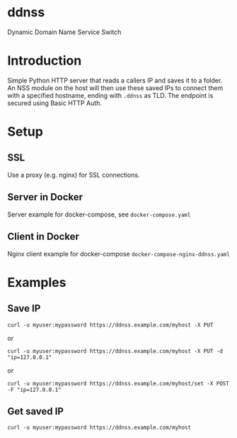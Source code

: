 # ddnss
Dynamic Domain Name Service Switch

# Introduction
Simple Python HTTP server that reads a callers IP and saves it to a folder.
An NSS module on the host will then use these saved IPs to connect them with a specified hostname, ending with ```.ddnss``` as TLD.
The endpoint is secured using Basic HTTP Auth.


# Setup

## SSL
Use a proxy (e.g. nginx) for SSL connections.

## Server in Docker
Server example for docker-compose, see ```docker-compose.yaml```

## Client in Docker
Nginx client example for docker-compose ```docker-compose-nginx-ddnss.yaml```


# Examples
## Save IP
```
curl -u myuser:mypassword https://ddnss.example.com/myhost -X PUT
```
or
```
curl -u myuser:mypassword https://ddnss.example.com/myhost -X PUT -d "ip=127.0.0.1"
```
or
```
curl -u myuser:mypassword https://ddnss.example.com/myhost/set -X POST -F "ip=127.0.0.1"
```

## Get saved IP
```
curl -u myuser:mypassword https://ddnss.example.com/myhost
```
